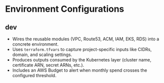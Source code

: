 # Environment Configurations

## dev
- Wires the reusable modules (VPC, Route53, ACM, IAM, EKS, RDS) into a concrete environment.
- Uses `terraform.tfvars` to capture project-specific inputs like CIDRs, domain, and scaling settings.
- Produces outputs consumed by the Kubernetes layer (cluster name, certificate ARN, secret ARNs, etc.).
- Includes an AWS Budget to alert when monthly spend crosses the configured threshold.
